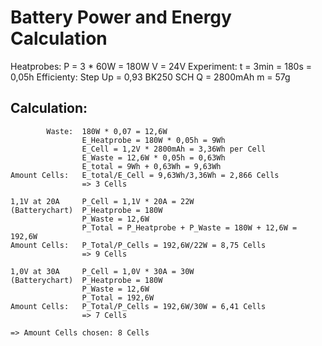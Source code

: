 # Battery Power and Energy Calculation

Heatprobes: 	P = 3 * 60W = 180W
				V = 24V
Experiment:		t = 3min = 180s = 0,05h
Efficienty:		Step Up = 0,93
BK250 SCH		Q = 2800mAh
				m = 57g

## Calculation:
			Waste:	180W * 0,07 = 12,6W
					E_Heatprobe = 180W * 0,05h = 9Wh
					E_Cell = 1,2V * 2800mAh = 3,36Wh per Cell
					E_Waste = 12,6W * 0,05h = 0,63Wh
					E_total = 9Wh + 0,63Wh = 9,63Wh
	Amount Cells:	E_total/E_Cell = 9,63Wh/3,36Wh = 2,866 Cells
					=> 3 Cells

	1,1V at 20A		P_Cell = 1,1V * 20A = 22W
	(Batterychart)	P_Heatprobe = 180W
					P_Waste = 12,6W
					P_Total = P_Heatprobe + P_Waste = 180W + 12,6W = 192,6W
	Amount Cells:	P_Total/P_Cells = 192,6W/22W = 8,75 Cells
					=> 9 Cells

	1,0V at 30A		P_Cell = 1,0V * 30A = 30W
	(Batterychart)	P_Heatprobe = 180W
					P_Waste = 12,6W
					P_Total = 192,6W
	Amount Cells:	P_Total/P_Cells = 192,6W/30W = 6,41 Cells
					=> 7 Cells

	=> Amount Cells chosen: 8 Cells
